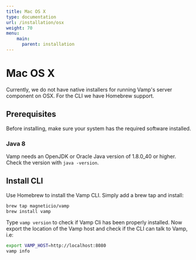 ```yaml
---
title: Mac OS X
type: documentation
url: /installation/osx
weight: 70
menu:
    main:
      parent: installation
---
```


# Mac OS X

Currently, we do not have native installers for running Vamp's server component on OSX. For the CLI we have Homebrew support.

## Prerequisites

Before installing, make sure your system has the required software installed.

### Java 8

Vamp needs an OpenJDK or Oracle Java version of 1.8.0_40 or higher. Check the version with `java -version`.

## Install CLI

Use Homebrew to install the Vamp CLI. Simply add a brew tap and install:


```bash
brew tap magneticio/vamp
brew install vamp
```


Type `vamp version` to check if Vamp Cli has been properly installed. 
Now export the location of the Vamp host and check if the CLI can talk to Vamp, i.e:
 

```bash
export VAMP_HOST=http://localhost:8080
vamp info
```

